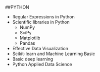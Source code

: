 ##PYTHON 

* Regular Expressions in Python
* Scientific libraries in Python 
  * NumPy
  * SciPy
  * Matplotlib
  * Pandas
* Effective Data Visualization
* Scikit-learn and Machine Learning Basic
* Basic deep learning
* Python Applied Data Science 
